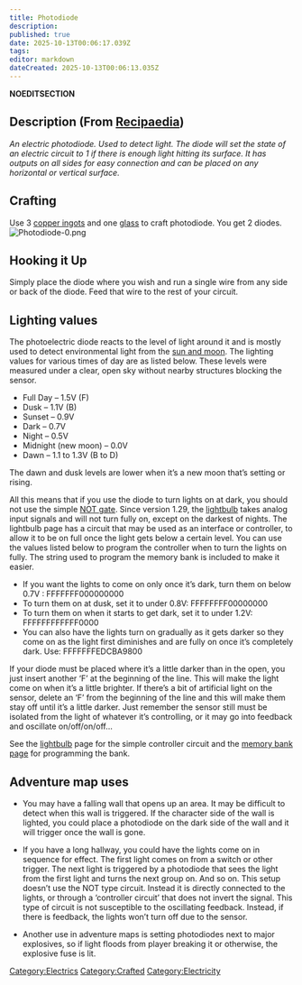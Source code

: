 ```yaml
---
title: Photodiode
description: 
published: true
date: 2025-10-13T00:06:17.039Z
tags: 
editor: markdown
dateCreated: 2025-10-13T00:06:13.035Z
---
```


__NOEDITSECTION__

## Description (From [Recipaedia](.. "wikilink"))

*An electric photodiode. Used to detect light. The diode will set the
state of an electric circuit to 1 if there is enough light hitting its
surface. It has outputs on all sides for easy connection and can be
placed on any horizontal or vertical surface.*

## Crafting

Use 3 [copper ingots](Copper_Ingot "wikilink") and
one [glass](glass "wikilink") to craft photodiode. You get 2 diodes.
![Photodiode-0.png](Photodiode-0.png "Photodiode-0.png")

## Hooking it Up

Simply place the diode where you wish and run a single wire from any
side or back of the diode. Feed that wire to the rest of your circuit.

## Lighting values

The photoelectric diode reacts to the level of light around it and is
mostly used to detect environmental light from the [sun and
moon](Sun_and_Moon "wikilink"). The lighting values for various times of
day are as listed below. These levels were measured under a clear, open
sky without nearby structures blocking the sensor.

  - Full Day – 1.5V (F)
  - Dusk – 1.1V (B)
  - Sunset – 0.9V
  - Dark – 0.7V
  - Night – 0.5V
  - Midnight (new moon) – 0.0V
  - Dawn – 1.1 to 1.3V (B to D)

The dawn and dusk levels are lower when it’s a new moon that’s setting
or rising.

All this means that if you use the diode to turn lights on at dark, you
should not use the simple [NOT gate](Logic_NOT_Gate "wikilink"). Since
version 1.29, the [lightbulb](lightbulb "wikilink") takes analog input
signals and will not turn fully on, except on the darkest of nights. The
lightbulb page has a circuit that may be used as an interface or
controller, to allow it to be on full once the light gets below a
certain level. You can use the values listed below to program the
controller when to turn the lights on fully. The string used to program
the memory bank is included to make it easier.

  - If you want the lights to come on only once it’s dark, turn them on
    below 0.7V : FFFFFFF000000000
  - To turn them on at dusk, set it to under 0.8V: FFFFFFFF00000000
  - To turn them on when it starts to get dark, set it to under 1.2V:
    FFFFFFFFFFFF0000
  - You can also have the lights turn on gradually as it gets darker so
    they come on as the light first diminishes and are fully on once
    it’s completely dark. Use: FFFFFFFEDCBA9800

If your diode must be placed where it’s a little darker than in the
open, you just insert another ‘F’ at the beginning of the line. This
will make the light come on when it’s a little brighter. If there’s a
bit of artificial light on the sensor, delete an ‘F’ from the beginning
of the line and this will make them stay off until it’s a little darker.
Just remember the sensor still must be isolated from the light of
whatever it’s controlling, or it may go into feedback and oscillate
on/off/on/off…

See the [lightbulb](lightbulb "wikilink") page for the simple controller
circuit and the [memory bank page](Memory_Bank.md "wikilink") for
programming the bank.

## Adventure map uses

  - You may have a falling wall that opens up an area. It may be
    difficult to detect when this wall is triggered. If the character
    side of the wall is lighted, you could place a photodiode on the
    dark side of the wall and it will trigger once the wall is gone.

<!-- end list -->

  - If you have a long hallway, you could have the lights come on in
    sequence for effect. The first light comes on from a switch or other
    trigger. The next light is triggered by a photodiode that sees the
    light from the first light and turns the next group on. And so on.
    This setup doesn’t use the NOT type circuit. Instead it is directly
    connected to the lights, or through a ‘controller circuit’ that does
    not invert the signal. This type of circuit is not susceptible to
    the oscillating feedback. Instead, if there is feedback, the lights
    won’t turn off due to the sensor.

<!-- end list -->

  - Another use in adventure maps is setting photodiodes next to major
    explosives, so if light floods from player breaking it or otherwise,
    the explosive fuse is lit.

[Category:Electrics](Category:Electrics "wikilink")
[Category:Crafted](Category:Crafted "wikilink")
[Category:Electricity](Category:Electricity "wikilink")
